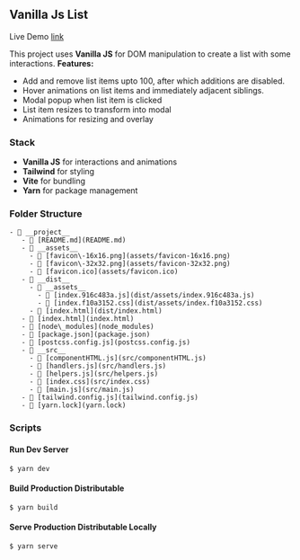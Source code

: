 ## Vanilla Js List

Live Demo [link](https://vanilla-js-list.vercel.app/)

This project uses **Vanilla JS** for DOM manipulation to create a list with some interactions. 
**Features:**
- Add and remove list items upto 100, after which additions are disabled.
- Hover animations on list items and immediately adjacent siblings.
- Modal popup when list item is clicked
- List item resizes to transform into modal
- Animations for resizing and overlay

### Stack
- **Vanilla JS** for interactions and animations
- **Tailwind** for styling
- **Vite** for bundling
- **Yarn** for package management

### Folder Structure
```
- 📂 __project__
   - 📄 [README.md](README.md)
   - 📂 __assets__
     - 📄 [favicon\-16x16.png](assets/favicon-16x16.png)
     - 📄 [favicon\-32x32.png](assets/favicon-32x32.png)
     - 📄 [favicon.ico](assets/favicon.ico)
   - 📂 __dist__
     - 📂 __assets__
       - 📄 [index.916c483a.js](dist/assets/index.916c483a.js)
       - 📄 [index.f10a3152.css](dist/assets/index.f10a3152.css)
     - 📄 [index.html](dist/index.html)
   - 📄 [index.html](index.html)
   - 📄 [node\_modules](node_modules)
   - 📄 [package.json](package.json)
   - 📄 [postcss.config.js](postcss.config.js)
   - 📂 __src__
     - 📄 [componentHTML.js](src/componentHTML.js) 
     - 📄 [handlers.js](src/handlers.js)
     - 📄 [helpers.js](src/helpers.js)
     - 📄 [index.css](src/index.css)
     - 📄 [main.js](src/main.js)
   - 📄 [tailwind.config.js](tailwind.config.js)
   - 📄 [yarn.lock](yarn.lock)
```

### Scripts
#### Run Dev Server
```
$ yarn dev
```
#### Build Production Distributable
```
$ yarn build
```
#### Serve Production Distributable Locally
```
$ yarn serve
```
